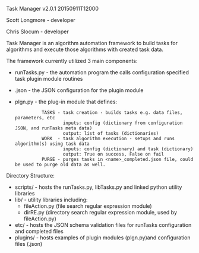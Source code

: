 Task Manager v2.0.1 20150911T12000

Scott Longmore - developer

Chris Slocum - developer

Task Manager is an algorithm automation framework to build tasks for algorithms 
and execute those algorithms with created task data.

The framework currently utilized 3 main components:

* runTasks.py - the automation program the calls configuration specified task plugin module routines

* <name>.json - the JSON configuration for the plugin module

* plgn<name>.py - the plug-in module that defines:

                TASKS - task creation - builds tasks e.g. data files, parameters, etc 
                        inputs: config (dictionary from configuration JSON, and runTasks meta data)
                        output: list of tasks (dictionaries)
                WORK  - task algorithm execution - setups and runs algorithm(s) using task data
                        inputs: config (dictionary) and task (dictionary) 
                        output: True on success, False on fail 
                PURGE - purges tasks in <name>_completed.json file, could be used to purge old data as well. 

Directory Structure:

* scripts/ - hosts the runTasks.py, libTasks.py and linked python utility libraries
* lib/ - utility libraries including:
     - fileAction.py (file search regular expression module) 
     - dirRE.py (directory search regular expression module, used by fileAction.py) 
* etc/ - hosts the JSON schema validation files for runTasks configuration and completed files
* plugins/ - hosts examples of plugin modules (plgn<name>.py)and configuration files (<name>.json)